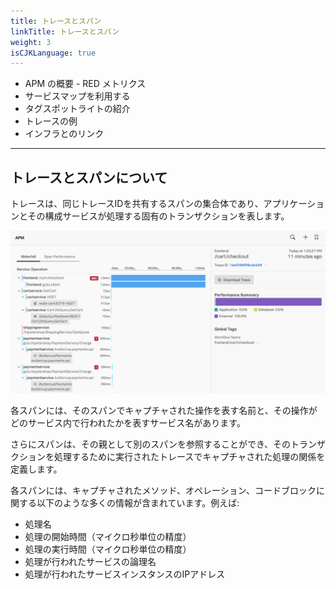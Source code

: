 ```yaml
---
title: トレースとスパン
linkTitle: トレースとスパン
weight: 3
isCJKLanguage: true
---
```


* APM の概要 - RED メトリクス
* サービスマップを利用する
* タグスポットライトの紹介
* トレースの例
* インフラとのリンク

---

## トレースとスパンについて

トレースは、同じトレースIDを共有するスパンの集合体であり、アプリケーションとその構成サービスが処理する固有のトランザクションを表します。

![Traces and Spans](../../images/trace-spans.png)

各スパンには、そのスパンでキャプチャされた操作を表す名前と、その操作がどのサービス内で行われたかを表すサービス名があります。

さらにスパンは、その親として別のスパンを参照することができ、そのトランザクションを処理するために実行されたトレースでキャプチャされた処理の関係を定義します。

各スパンには、キャプチャされたメソッド、オペレーション、コードブロックに関する以下のような多くの情報が含まれています。例えば:

* 処理名
* 処理の開始時間（マイクロ秒単位の精度）
* 処理の実行時間（マイクロ秒単位の精度）
* 処理が行われたサービスの論理名
* 処理が行われたサービスインスタンスのIPアドレス

